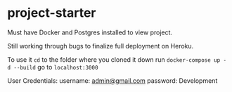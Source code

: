 # project-starter

Must have Docker and Postgres installed to view project.

Still working through bugs to finalize full deployment on Heroku.

To use it ```cd``` to the folder where you cloned it down
run ```docker-compose up -d --build```
go to ```localhost:3000```

User Credentials:
  username: admin@gmail.com
  password: Development
